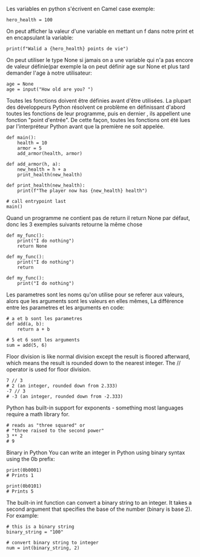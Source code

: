 Les variables en python s'écrivent en Camel case exemple:
```
hero_health = 100
```

On peut afficher la valeur d'une variable en mettant un f dans notre print et en encapsulant la variable:
```
print(f"Walid a {hero_health} points de vie")
```
On peut utiliser le type None si jamais on a une variable qui n'a pas encore de valeur définie(par exemple la on peut définir age sur None et plus tard demander l'age à notre utilisateur:
```
age = None
age = input("How old are you? ")
```

Toutes les fonctions doivent être définies avant d'être utilisées.
La plupart des développeurs Python résolvent ce problème en définissant d'abord toutes les fonctions de leur programme, puis en dernier
, ils appellent une fonction "point d'entrée". De cette façon, toutes les fonctions ont été lues par l'interpréteur Python avant que la première ne soit appelée.
```
def main():
    health = 10
    armor = 5
    add_armor(health, armor)

def add_armor(h, a):
    new_health = h + a
    print_health(new_health)

def print_health(new_health):
    print(f"The player now has {new_health} health")

# call entrypoint last
main()
```
Quand un programme ne contient pas de return il return None par défaut,
donc les 3 exemples suivants retourne la même chose
```
def my_func():
    print("I do nothing")
    return None
```
```
def my_func():
    print("I do nothing")
    return
```
```
def my_func():
    print("I do nothing")
```
Les parametres sont les noms qu'on utilise pour se referer aux valeurs, alors que les arguments sont les valeurs en elles mêmes,
La différence entre les parametres et les arguments en code:

```
# a et b sont les parametres
def add(a, b):
    return a + b

# 5 et 6 sont les arguments
sum = add(5, 6)
```
Floor division is like normal division except the result is floored afterward, which means the result is rounded down to the nearest integer. The // operator is used for floor division.
```
7 // 3
# 2 (an integer, rounded down from 2.333)
-7 // 3
# -3 (an integer, rounded down from -2.333)
```
Python has built-in support for exponents - something most languages require a math library for.
```
# reads as "three squared" or
# "three raised to the second power"
3 ** 2
# 9
```
Binary in Python
You can write an integer in Python using binary syntax using the 0b prefix:
```
print(0b0001)
# Prints 1

print(0b0101)
# Prints 5
```
The built-in int function can convert a binary string to an integer. It takes a second argument that specifies the base of the number (binary is base 2). For example:
```
# this is a binary string
binary_string = "100"

# convert binary string to integer
num = int(binary_string, 2)
```
